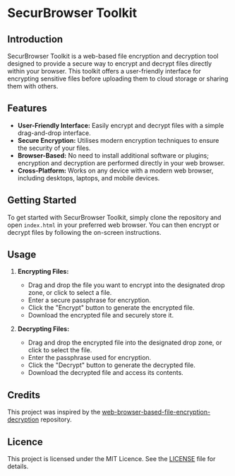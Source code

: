 # SecurBrowser Toolkit

## Introduction

SecurBrowser Toolkit is a web-based file encryption and decryption tool designed to provide a secure way to encrypt and decrypt files directly within your browser. This toolkit offers a user-friendly interface for encrypting sensitive files before uploading them to cloud storage or sharing them with others.

## Features

- **User-Friendly Interface:** Easily encrypt and decrypt files with a simple drag-and-drop interface.
- **Secure Encryption:** Utilises modern encryption techniques to ensure the security of your files.
- **Browser-Based:** No need to install additional software or plugins; encryption and decryption are performed directly in your web browser.
- **Cross-Platform:** Works on any device with a modern web browser, including desktops, laptops, and mobile devices.

## Getting Started

To get started with SecurBrowser Toolkit, simply clone the repository and open `index.html` in your preferred web browser. You can then encrypt or decrypt files by following the on-screen instructions.

## Usage

1. **Encrypting Files:**
   - Drag and drop the file you want to encrypt into the designated drop zone, or click to select a file.
   - Enter a secure passphrase for encryption.
   - Click the "Encrypt" button to generate the encrypted file.
   - Download the encrypted file and securely store it.

2. **Decrypting Files:**
   - Drag and drop the encrypted file into the designated drop zone, or click to select the file.
   - Enter the passphrase used for encryption.
   - Click the "Decrypt" button to generate the decrypted file.
   - Download the decrypted file and access its contents.

## Credits

This project was inspired by the [web-browser-based-file-encryption-decryption](https://github.com/meixler/web-browser-based-file-encryption-decryption) repository.

## Licence

This project is licensed under the MIT Licence. See the [LICENSE](LICENSE) file for details.
